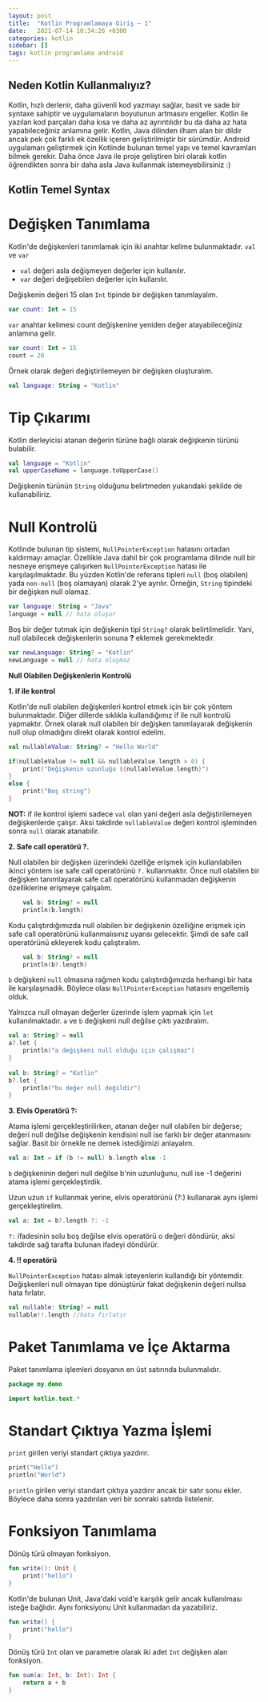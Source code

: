 ```yaml
---
layout: post
title:  "Kotlin Programlamaya Giriş — 1"
date:   2021-07-14 10:34:26 +0300
categories: kotlin
sidebar: []
tags: kotlin programlama android
---
```


## Neden Kotlin Kullanmalıyız? 

Kotlin, hızlı derlenir, daha güvenli kod yazmayı sağlar, basit ve sade bir syntaxe sahiptir ve uygulamaların boyutunun artmasını engeller. Kotlin ile yazılan kod parçaları daha kısa ve daha az ayrıntılıdır bu da daha az hata yapabileceğiniz anlamına gelir. Kotlin, Java dilinden ilham alan bir dildir ancak pek çok farklı ek özellik içeren geliştirilmiştir bir sürümdür. Android uygulamarı geliştirmek için Kotlinde bulunan temel yapı ve temel kavramları bilmek gerekir. Daha önce Java ile proje geliştiren biri olarak kotlin öğrendikten sonra bir daha asla Java kullanmak istemeyebilirsiniz :)

## Kotlin Temel Syntax

# Değişken Tanımlama

Kotlin'de değişkenleri tanımlamak için iki anahtar kelime bulunmaktadır. <code>val</code> ve <code>var</code>

- <code>val</code> değeri asla değişmeyen değerler için kullanılır. 
- <code>var</code> değeri değişebilen değerler için kullanılır.

Değişkenin değeri 15 olan <code>Int</code> tipinde bir değişken tanımlayalım.

```kotlin
var count: Int = 15
```

<code>var</code> anahtar kelimesi count değişkenine yeniden değer atayabileceğiniz anlamına gelir.

```kotlin
var count: Int = 15
count = 20
```

Örnek olarak değeri değiştirilemeyen bir değişken oluşturalım.

```kotlin
val language: String = "Kotlin"
```

# Tip Çıkarımı

Kotlin derleyicisi atanan değerin türüne bağlı olarak değişkenin türünü bulabilir.

```kotlin
val language = "Kotlin"
val upperCaseName = language.toUpperCase()
```

Değişkenin türünün <code>String</code> olduğunu belirtmeden yukarıdaki şekilde de kullanabiliriz. 

# Null Kontrolü

Kotlinde bulunan tip sistemi, <code>NullPointerException</code> hatasını ortadan kaldırmayı amaçlar. Özellikle Java dahil bir çok programlama dilinde null bir nesneye erişmeye çalışırken <code>NullPointerException</code> hatası ile karşılaşılmaktadır. Bu yüzden Kotlin'de referans tipleri <code>null</code> (boş olabilen) yada <code>non-null</code> (boş olamayan) olarak 2'ye ayrılır. Örneğin, <code>String</code> tipindeki bir değişken null olamaz.

```kotlin
var language: String = "Java" 
language = null // hata oluşur
```

Boş bir değer tutmak için değişkenin tipi <code>String?</code> olarak belirtilmelidir. Yani, null olabilecek değişkenlerin sonuna **?** eklemek gerekmektedir.

```kotlin
var newLanguage: String? = "Kotlin" 
newLanguage = null // hata oluşmaz
```

**Null Olabilen Değişkenlerin Kontrolü**

**1. if ile kontrol**

Kotlin'de null olabilen değişkenleri kontrol etmek için bir çok yöntem bulunmaktadır. Diğer dillerde sıklıkla kullandığımız if ile null kontrolü yapmaktır. Örnek olarak null olabilen bir değişken tanımlayarak değişkenin null olup olmadığını direkt olarak kontrol edelim.

```kotlin
val nullableValue: String? = "Hello World"

if(nullableValue != null && nullableValue.length > 0) {
    print("Değişkenin uzunluğu ${nullableValue.length}") 
}
else {
    print("Boş string")
}
```

**NOT:** if ile kontrol işlemi sadece <code>val</code> olan yani değeri asla değiştirilemeyen değişkenlerde çalışır. Aksi takdirde <code>nullableValue</code> değeri kontrol işleminden sonra <code>null</code> olarak atanabilir.

**2. Safe call operatörü ?.**

Null olabilen bir değişken üzerindeki özelliğe erişmek için kullanılabilen ikinci yöntem ise safe call operatörünü <code>?.</code> kullanmaktır. Önce null olabilen bir değişken tanımlayarak safe call operatörünü kullanmadan değişkenin özelliklerine erişmeye çalışalım.

```kotlin
    val b: String? = null
    println(b.length)
```

Kodu çalıştırdığımızda null olabilen bir değişkenin özelliğine erişmek için safe call operatörünü kullanmalısınız uyarısı gelecektir. Şimdi de safe call operatörünü ekleyerek kodu çalıştıralım.

```kotlin
    val b: String? = null
    println(b?.length)
```

<code>b</code> değişkeni <code>null</code> olmasına rağmen kodu çalıştırdığımızda herhangi bir hata ile karşılaşmadık. Böylece olası <code>NullPointerException</code> hatasını engellemiş olduk.

Yalnızca null olmayan değerler üzerinde işlem yapmak için <code>let</code> kullanılmaktadır. <code>a</code> ve <code>b</code> değişkeni null değilse çıktı yazdıralım.

```kotlin
val a: String? = null
a?.let {
    println("a değişkeni null olduğu için çalışmaz")
}
    
val b: String? = "Kotlin"
b?.let {
    println("bu değer null değildir")
}
```

**3. Elvis Operatörü ?:**

Atama işlemi gerçekleştirilirken, atanan değer null olabilen bir değerse; değeri null değilse değişkenin kendisini null ise farklı bir değer atanmasını sağlar. Basit bir örnekle ne demek istediğimizi anlayalım.

```kotlin
val a: Int = if (b != null) b.length else -1
```

<code>b</code> değişkeninin değeri null değilse b'nin uzunluğunu, null ise -1 değerini atama işlemi gerçekleştirdik.

Uzun uzun <code>if</code> kullanmak yerine, elvis operatörünü (?:) kullanarak aynı işlemi gerçekleştirelim.

```kotlin
val a: Int = b?.length ?: -1
```
<code>?:</code> ifadesinin solu boş değilse elvis operatörü o değeri döndürür, aksi takdirde sağ tarafta bulunan ifadeyi döndürür. 

**4. !! operatörü**

<code>NullPointerException</code> hatası almak isteyenlerin kullandığı bir yöntemdir. Değişkenleri null olmayan tipe dönüştürür fakat değişkenin değeri nullsa hata fırlatır.

```kotlin
val nullable: String? = null
nullable!!.length //hata fırlatır
```

# Paket Tanımlama ve İçe Aktarma

Paket tanımlama işlemleri dosyanın en üst satırında bulunmalıdır.

```kotlin
package my.demo

import kotlin.text.*
```

# Standart Çıktıya Yazma İşlemi

<code>print</code> girilen veriyi standart çıktıya yazdırır. 

```kotlin
print("Hello")
println("World")
```

<code>println</code> girilen veriyi standart çıktıya yazdırır ancak bir satır sonu ekler. Böylece daha sonra yazdırılan veri bir sonraki satırda listelenir.

# Fonksiyon Tanımlama 

Dönüş türü olmayan fonksiyon.

```kotlin
fun write(): Unit {
    print("hello")
}
```

Kotlin'de bulunan Unit, Java'daki void'e karşılık gelir ancak kullanılması isteğe bağlıdır. Aynı fonksiyonu Unit kullanmadan da yazabiliriz.

```kotlin
fun write() {
    print("hello")
}
```

Dönüş türü <code>Int</code> olan ve parametre olarak iki adet <code>Int</code> değişken alan fonksiyon.

```kotlin
fun sum(a: Int, b: Int): Int {
    return a + b
}
```

